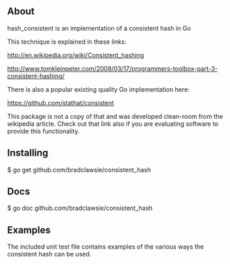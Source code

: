 ## About

hash_consistent is an implementation of a consistent hash in Go

This technique is explained in these links:

http://en.wikipedia.org/wiki/Consistent_hashing

http://www.tomkleinpeter.com/2008/03/17/programmers-toolbox-part-3-consistent-hashing/

There is also a popular existing quality Go implementation here:

https://github.com/stathat/consistent

This package is not a copy of that and was developed clean-room from the wikipedia article. Check out
that link also if you are evaluating software to provide this functionality.

## Installing

   $ go get github.com/bradclawsie/consistent_hash

## Docs

   $ go doc github.com/bradclawsie/consistent_hash

## Examples

The included unit test file contains examples of the various ways the consistent hash can be used.



